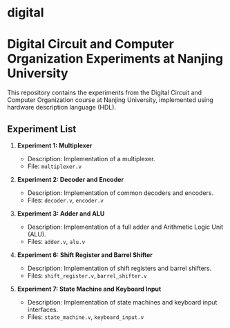 # digital
# Digital Circuit and Computer Organization Experiments at Nanjing University

This repository contains the experiments from the Digital Circuit and Computer Organization course at Nanjing University, implemented using hardware description language (HDL).

## Experiment List

1. **Experiment 1: Multiplexer**
    - Description: Implementation of a multiplexer.
    - File: `multiplexer.v`

2. **Experiment 2: Decoder and Encoder**
    - Description: Implementation of common decoders and encoders.
    - Files: `decoder.v`, `encoder.v`

3. **Experiment 3: Adder and ALU**
    - Description: Implementation of a full adder and Arithmetic Logic Unit (ALU).
    - Files: `adder.v`, `alu.v`

4. **Experiment 6: Shift Register and Barrel Shifter**
    - Description: Implementation of shift registers and barrel shifters.
    - Files: `shift_register.v`, `barrel_shifter.v`

5. **Experiment 7: State Machine and Keyboard Input**
    - Description: Implementation of state machines and keyboard input interfaces.
    - Files: `state_machine.v`, `keyboard_input.v`

